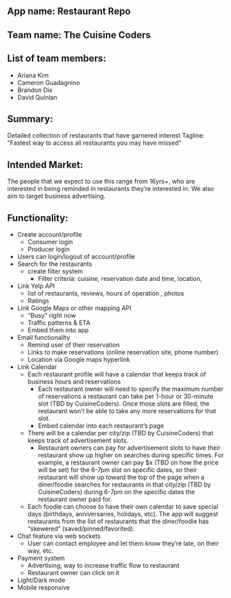 ## App name: Restaurant Repo
## Team name: The Cuisine Coders

## List of team members:
* Ariana Kim
* Cameron Guadagnino
* Brandon Dix
* David Quinlan

## Summary:
Detailed collection of restaurants that have garnered interest
Tagline: "Fastest way to access all restaurants you may have missed"

## Intended Market:
The people that we expect to use this range from 16yrs+, who are interested in being reminded in restaurants they’re interested in. We also aim to target business advertising.

## Functionality:
* Create account/profile
    * Consumer login
    * Producer login
* Users can login/logout of account/profile
* Search for the restaurants
    * create filter system
        * Filter criteria: cuisine, reservation date and time, location,
* Link Yelp API
    * list of restaurants, reviews, hours of operation , photos
    * Ratings
* Link Google Maps or other mapping API
    * “Busy” right now
    * Traffic patterns & ETA
    * Embed them into app
* Email functionality
    * Remind user of their reservation
    * Links to make reservations (online reservation site, phone number)
    * Location via Google maps hyperlink
* Link Calendar
    * Each restaurant profile will have a calendar that keeps track of business hours and reservations
        * Each restaurant owner will need to specify the maximum number of reservations a restaurant can take per 1-hour or 30-minute slot (TBD by CuisineCoders). Once those slots are filled, the restaurant won’t be able to take any more reservations for that slot.
        * Embed calendar into each restaurant’s page
    * There will be a calendar per city/zip (TBD by CuisineCoders) that keeps track of advertisement slots.
        * Restaurant owners can pay for advertisement slots to have their restaurant show up higher on searches during specific times. For example, a restaurant owner can pay $x (TBD on how the price will be set) for the 6-7pm slot on specific dates, so their restaurant will show up toward the top of the page when a diner/foodie searches for restaurants in that city/zip (TBD by CuisineCoders) during 6-7pm on the specific dates the restaurant owner paid for.
    * Each foodie can choose to have their own calendar to save special days (birthdays, anniversaries, holidays, etc). The app will suggest restaurants from the list of restaurants that the diner/foodie has “skewered” (saved/pinned/favorited).
* Chat feature via web sockets
    * User can contact employee and let them know they’re late, on their way, etc.
* Payment system
    * Advertising, way to increase traffic flow to restaurant
    * Restaurant owner can click on it
* Light/Dark mode
* Mobile responsive
